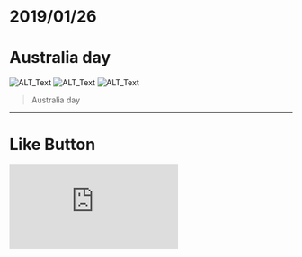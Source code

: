 # 2019/01/26
# Australia day

![ALT_Text](https://s9443112.github.io/github_blog/2019/2019-01-26/IMG_2844.JPG)
![ALT_Text](https://s9443112.github.io/github_blog/2019/2019-01-26/IMG_2846.JPG)
![ALT_Text](https://s9443112.github.io/github_blog/2019/2019-01-26/IMG_2862.JPG)
>Australia day



* * *

# Like Button

<iframe class="lc-margin-top-64 lc-margin-bottom-32 lc-mobile" data-v-b66e9a5a="" frameborder="0" src="https://button.like.co/in/embed/lazy_tea_time/button?referrer=https://lazyteatime.github.io/2019/2019-03-19/2019-03-19&amp;type=wp"> </iframe>